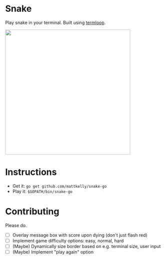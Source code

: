 # Snake
Play snake in your terminal. Built using [termloop](https://github.com/JoelOtter/termloop).

<img src="https://raw.githubusercontent.com/mattkelly/snake-go/443e403601f8cc31bfb704294a95ab6c169da894/snake.png" width=400>

# Instructions
- Get it: `go get github.com/mattkelly/snake-go`
- Play it: `$GOPATH/bin/snake-go`

# Contributing
Please do.
- [ ] Overlay message box with score upon dying (don't just flash red)
- [ ] Implement game difficulty options: easy, normal, hard
- [ ] (Maybe) Dynamically size border based on e.g. terminal size, user input
- [ ] (Maybe) Implement "play again" option
